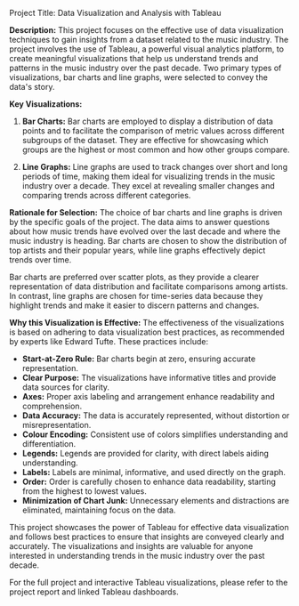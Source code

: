 Project Title: Data Visualization and Analysis with Tableau

**Description:**
This project focuses on the effective use of data visualization techniques to gain insights from a dataset related to the music industry. The project involves the use of Tableau, a powerful visual analytics platform, to create meaningful visualizations that help us understand trends and patterns in the music industry over the past decade. Two primary types of visualizations, bar charts and line graphs, were selected to convey the data's story.

**Key Visualizations:**
1. **Bar Charts:** Bar charts are employed to display a distribution of data points and to facilitate the comparison of metric values across different subgroups of the dataset. They are effective for showcasing which groups are the highest or most common and how other groups compare.

2. **Line Graphs:** Line graphs are used to track changes over short and long periods of time, making them ideal for visualizing trends in the music industry over a decade. They excel at revealing smaller changes and comparing trends across different categories.

**Rationale for Selection:**
The choice of bar charts and line graphs is driven by the specific goals of the project. The data aims to answer questions about how music trends have evolved over the last decade and where the music industry is heading. Bar charts are chosen to show the distribution of top artists and their popular years, while line graphs effectively depict trends over time. 

Bar charts are preferred over scatter plots, as they provide a clearer representation of data distribution and facilitate comparisons among artists. In contrast, line graphs are chosen for time-series data because they highlight trends and make it easier to discern patterns and changes.

**Why this Visualization is Effective:**
The effectiveness of the visualizations is based on adhering to data visualization best practices, as recommended by experts like Edward Tufte. These practices include:

- **Start-at-Zero Rule:** Bar charts begin at zero, ensuring accurate representation.
- **Clear Purpose:** The visualizations have informative titles and provide data sources for clarity.
- **Axes:** Proper axis labeling and arrangement enhance readability and comprehension.
- **Data Accuracy:** The data is accurately represented, without distortion or misrepresentation.
- **Colour Encoding:** Consistent use of colors simplifies understanding and differentiation.
- **Legends:** Legends are provided for clarity, with direct labels aiding understanding.
- **Labels:** Labels are minimal, informative, and used directly on the graph.
- **Order:** Order is carefully chosen to enhance data readability, starting from the highest to lowest values.
- **Minimization of Chart Junk:** Unnecessary elements and distractions are eliminated, maintaining focus on the data.

This project showcases the power of Tableau for effective data visualization and follows best practices to ensure that insights are conveyed clearly and accurately. The visualizations and insights are valuable for anyone interested in understanding trends in the music industry over the past decade.

For the full project and interactive Tableau visualizations, please refer to the project report and linked Tableau dashboards.
